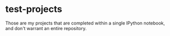 # test-projects

Those are my projects that are completed within a single IPython notebook, and don't warrant an entire repository.
